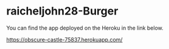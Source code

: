 # raicheljohn28-Burger

You can find the app deployed on the Heroku in the link below.

https://obscure-castle-75837.herokuapp.com/
